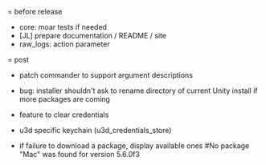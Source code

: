 = before release
* core: moar tests if needed
* [JL] prepare documentation / README / site
* raw_logs: action parameter

= post
* patch commander to support argument descriptions

* bug: installer shouldn't ask to rename directory of current Unity install if more packages are coming

* feature to clear credentials

* u3d specific keychain (u3d_credentials_store)

* if failure to download a package, display available ones
  #No package "Mac" was found for version 5.6.0f3
